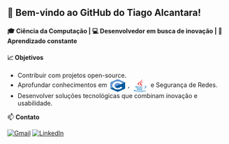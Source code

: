 ## 🌟 Bem-vindo ao GitHub do Tiago Alcantara!
#### 🎓 Ciência da Computação | 💻 Desenvolvedor em busca de inovação | 🚀 Aprendizado constante

 #### 📈 Objetivos

-    Contribuir com projetos open-source.
-    Aprofundar conhecimentos em  <img align="center" alt="C" height="30" width="40" src="https://raw.githubusercontent.com/devicons/devicon/master/icons/c/c-original.svg" title="C"> , <img align="center" alt="Java" height="30" width="40" src="https://raw.githubusercontent.com/devicons/devicon/master/icons/java/java-original.svg" title="Java"> e Segurança de Redes.
-    Desenvolver soluções tecnológicas que combinam inovação e usabilidade.

 📫 **Contato**
 
 <a href="mailto:alcantara.ta28@gmail.com"><img src="https://img.shields.io/badge/Gmail-D14836?style=for-the-badge&logo=gmail&logoColor=white" alt="Gmail"></a>
 <a href="https://www.linkedin.com/in/tiago-alcantara-95999a276/" target="_blank"><img src="https://img.shields.io/badge/LinkedIn-0A66C2?style=for-the-badge&logo=linkedin&logoColor=white" alt="LinkedIn"></a>

